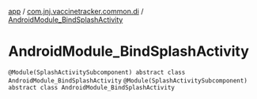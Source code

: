 [app](../../index.md) / [com.jnj.vaccinetracker.common.di](../index.md) / [AndroidModule_BindSplashActivity](./index.md)

# AndroidModule_BindSplashActivity

`@Module(SplashActivitySubcomponent) abstract class AndroidModule_BindSplashActivity`
`@Module(SplashActivitySubcomponent) abstract class AndroidModule_BindSplashActivity`